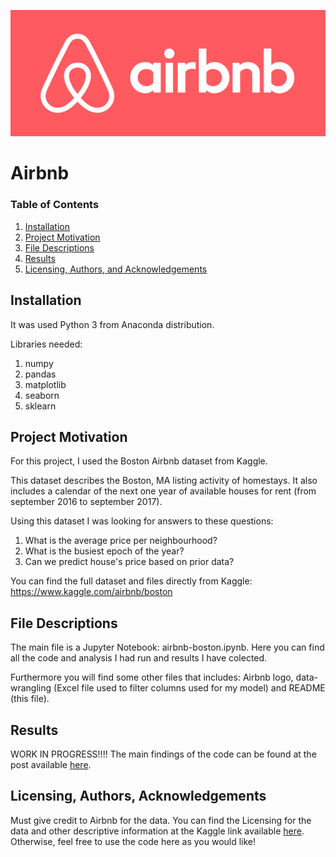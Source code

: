 ![Banner](https://github.com/italocosilva/airbnb/blob/main/airbnb-logo.png)

# Airbnb

### Table of Contents

1. [Installation](#installation)
2. [Project Motivation](#motivation)
3. [File Descriptions](#files)
4. [Results](#results)
5. [Licensing, Authors, and Acknowledgements](#licensing)

## Installation <a name="installation"></a>

It was used Python 3 from Anaconda distribution.

Libraries needed:
1. numpy
2. pandas
3. matplotlib
4. seaborn
5. sklearn

## Project Motivation<a name="motivation"></a>

For this project, I used the Boston Airbnb dataset from Kaggle.

This dataset describes the Boston, MA listing activity of homestays. It also includes a calendar of the next one year of available houses for rent (from september 2016 to september 2017).

Using this dataset I was looking for answers to these questions:

1. What is the average price per neighbourhood?
2. What is the busiest epoch of the year?
3. Can we predict house's price based on prior data?

You can find the full dataset and files directly from Kaggle: https://www.kaggle.com/airbnb/boston

## File Descriptions <a name="files"></a>

The main file is a Jupyter Notebook: airbnb-boston.ipynb. Here you can find all the code and analysis I had run and results I have colected.

Furthermore you will find some other files that includes: Airbnb logo, data-wrangling (Excel file used to filter columns used for my model) and README (this file).

## Results<a name="results"></a>

WORK IN PROGRESS!!!!
The main findings of the code can be found at the post available [here](https://medium.com/@josh_2774/how-do-you-become-a-developer-5ef1c1c68711).

## Licensing, Authors, Acknowledgements<a name="licensing"></a>

Must give credit to Airbnb for the data.  You can find the Licensing for the data and other descriptive information at the Kaggle link available [here](https://www.kaggle.com/airbnb/boston).  Otherwise, feel free to use the code here as you would like! 
